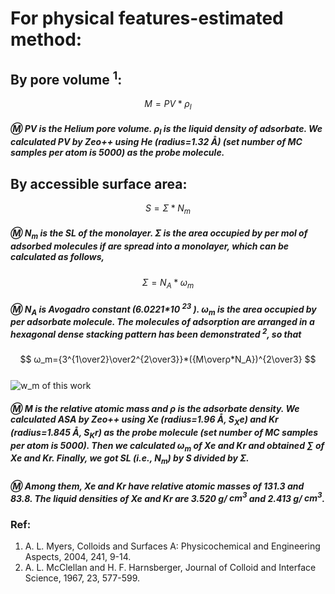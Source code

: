 # For physical features-estimated  method:     

## By pore volume $^{1}$: 
$$ M=PV*ρ_l $$                     
##### :m: PV is the Helium pore volume. ${ρ_l}$ is the liquid density of adsorbate. We calculated PV by Zeo++ using He (radius=1.32 Å) (set number of MC samples per atom is 5000) as the probe molecule.
## By accessible surface area:                  
$$ S=Σ*N_m $$                                          
##### :m: ${N_m}$ is the SL of the monolayer. Σ is the area occupied by per mol of adsorbed molecules if are spread into a monolayer, which can be calculated as follows,
$$ Σ=N_A*ω_m $$          
##### :m: ${N_A}$ is Avogadro constant (6.0221*10 $^{23}$ ). ${ω_m}$ is the area occupied by per adsorbate molecule. The molecules of adsorption are arranged in a hexagonal dense stacking pattern has been demonstrated $^{2}$, so that
$$ ω_m={3^{1\over2}\over2^{2\over3}}*({M\overρ*N_A})^{2\over3} $$    
![w_m of this work](/M.JPG "M")
##### :m: M is the relative atomic mass and ρ is the adsorbate density. We calculated ASA by Zeo++ using Xe (radius=1.96 Å, ${S_Xe}$) and Kr (radius=1.845 Å, ${S_Kr}$) as the probe molecule (set number of MC samples per atom is 5000). Then we calculated ${ω_m}$ of Xe and Kr and obtained ∑ of Xe and Kr. Finally, we got SL (i.e., ${N_m}$) by S divided by Σ.
##### :m: Among them, Xe and Kr have relative atomic masses of 131.3 and 83.8. The liquid densities of Xe and Kr are 3.520 g/ ${cm^3}$ and 2.413 g/ ${cm^3}$. 

### Ref: 
1. A. L. Myers, Colloids and Surfaces A: Physicochemical and Engineering Aspects, 2004, 241, 9-14.
2. A. L. McClellan and H. F. Harnsberger, Journal of Colloid and Interface Science, 1967, 23, 577-599.
